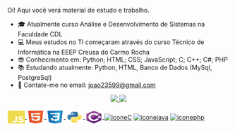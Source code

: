 Oi! Aqui você verá material de estudo e trabalho.

- 🎓 Atualmente curso Análise e Desenvolvimento de Sistemas na Faculdade CDL
- 💻 Meus estudos no TI começaram através do curso Técnico de Informática na EEEP Creusa do Carmo Rocha
- 😎 Conhecimento em: Python; HTML; CSS; JavaScript; C; C++; C#; PHP
- 📚 Estudando atualmente: Python, HTML, Banco de Dados (MySql, PostgreSql)
- 📩 Contate-me no email: joao23599@gmail.com

<div align="center">
  <a href="https://github.com/joao23599">
  <img height="140em" src="https://github-readme-stats.vercel.app/api?username=joao23599&show_icons=true&theme=midnight-purple&include_all_commits=true&count_private=true"/>   <img height="140em" src="https://github-readme-stats.vercel.app/api/top-langs/?username=joao23599&layout=compact&langs_count=7&theme=midnight-purple"/>
  </div>
  
  
  <div style="display: inline_block"><br>
  <img align="center" height="30" width="40" src="https://raw.githubusercontent.com/devicons/devicon/master/icons/javascript/javascript-plain.svg">
  <img align="center" height="30" width="40" src="https://raw.githubusercontent.com/devicons/devicon/master/icons/html5/html5-original.svg">
  <img align="center" height="30" width="40" src="https://raw.githubusercontent.com/devicons/devicon/master/icons/css3/css3-original.svg">
  <img align="center" height="30" width="40" src="https://raw.githubusercontent.com/devicons/devicon/master/icons/python/python-original.svg">
  <img align="center" height="30" width="40" src="https://raw.githubusercontent.com/devicons/devicon/master/icons/csharp/csharp-original.svg">  
  <a href="https://imgbb.com/"><img src="https://i.ibb.co/1z6Zhb0/iconeC.png" alt="iconeC" border="0" img align="center" height="30" width="40"></a>
  <a href="https://imgbb.com/"><img src="https://i.ibb.co/vXdzJKp/iconejava.png" alt="iconejava" border="0" img align="center" height="50" width="60"></a>
  <a href="https://imgbb.com/"><img src="https://i.ibb.co/H4QxPSs/iconephp.png" alt="iconephp" border="0" img align="center" height="35" width="45"></a>
 
##
